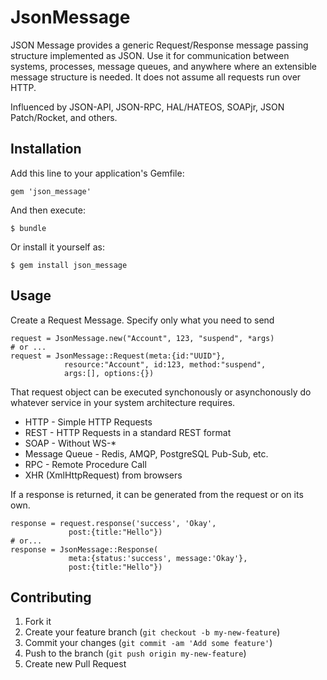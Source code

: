 # JsonMessage

JSON Message provides a generic Request/Response message passing structure
implemented as JSON. Use it for communication between systems,
processes, message queues, and anywhere where an extensible message
structure is needed. It does not assume all requests run over HTTP.

Influenced by JSON-API, JSON-RPC, HAL/HATEOS, SOAPjr, JSON Patch/Rocket,
and others. 

## Installation

Add this line to your application's Gemfile:

    gem 'json_message'

And then execute:

    $ bundle

Or install it yourself as:

    $ gem install json_message

## Usage

Create a Request Message. Specify only what you need to send

    request = JsonMessage.new("Account", 123, "suspend", *args)
    # or ...
    request = JsonMessage::Request(meta:{id:"UUID"}, 
                resource:"Account", id:123, method:"suspend",
                args:[], options:{})

That request object can be executed synchonously or asynchonously do
whatever service in your system architecture requires.

* HTTP - Simple HTTP Requests
* REST - HTTP Requests in a standard REST format
* SOAP - Without WS-*
* Message Queue - Redis, AMQP, PostgreSQL Pub-Sub, etc.
* RPC - Remote Procedure Call
* XHR (XmlHttpRequest) from browsers

If a response is returned, it can be generated from the request or on
its own.

    response = request.response('success', 'Okay',
                 post:{title:"Hello"})
    # or...
    response = JsonMessage::Response(
                 meta:{status:'success', message:'Okay'},
                 post:{title:"Hello"})

## Contributing

1. Fork it
2. Create your feature branch (`git checkout -b my-new-feature`)
3. Commit your changes (`git commit -am 'Add some feature'`)
4. Push to the branch (`git push origin my-new-feature`)
5. Create new Pull Request
